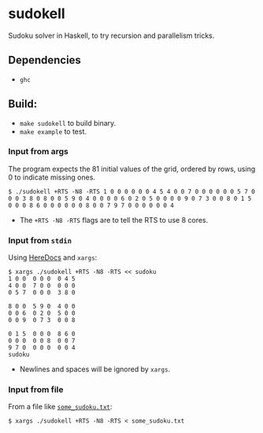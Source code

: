 # sudokell

Sudoku solver in Haskell, to try recursion and parallelism tricks.

## Dependencies

* `ghc`

## Build:

* `make sudokell` to build binary.
* `make example` to test.

### Input from args

The program expects the 81 initial values of the grid,
ordered by rows, using 0 to indicate missing ones.

```console
$ ./sudokell +RTS -N8 -RTS 1 0 0 0 0 0 0 4 5 4 0 0 7 0 0 0 0 0 0 5 7 0 0 0 3 8 0 8 0 0 5 9 0 4 0 0 0 0 6 0 2 0 5 0 0 0 0 9 0 7 3 0 0 8 0 1 5 0 0 0 8 6 0 0 0 0 0 0 8 0 0 7 9 7 0 0 0 0 0 0 4
```

* The `+RTS -N8 -RTS` flags are to tell the RTS to use 8 cores.

### Input from `stdin`

Using [HereDocs](https://www.gnu.org/software/bash/manual/bash.html#Here-Documents) and `xargs`:

```console
$ xargs ./sudokell +RTS -N8 -RTS << sudoku
1 0 0  0 0 0  0 4 5
4 0 0  7 0 0  0 0 0
0 5 7  0 0 0  3 8 0

8 0 0  5 9 0  4 0 0
0 0 6  0 2 0  5 0 0
0 0 9  0 7 3  0 0 8

0 1 5  0 0 0  8 6 0
0 0 0  0 0 8  0 0 7
9 7 0  0 0 0  0 0 4
sudoku
```

* Newlines and spaces will be ignored by `xargs`.

### Input from file

From a file like [`some_sudoku.txt`](./some_sudoku.txt):

```console
$ xargs ./sudokell +RTS -N8 -RTS < some_sudoku.txt
```
